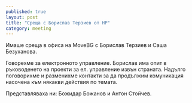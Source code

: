```yaml
---
published: true
layout: post
title: "Среща с Борислав Терзиев от HP"
category: meeting
---
```


Имаше среща в офиса на MoveBG с Борислав Терзиев и Саша Безуханова.

Говорехме за електронното управление. Борислав има опит в ръководенето на проекти за ел. управление извън страната. Надълго поговорихме и разменихме контакти за да продължим комуникация насочена към някакви действия по темата.


Представляваха ни: Божидар Божанов и Антон Стойчев.
